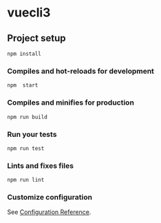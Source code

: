 # vuecli3

## Project setup
```
npm install
```

### Compiles and hot-reloads for development
```
npm  start
```

### Compiles and minifies for production
```
npm run build
```

### Run your tests
```
npm run test
```

### Lints and fixes files
```
npm run lint
```

### Customize configuration
See [Configuration Reference](https://cli.vuejs.org/config/).
